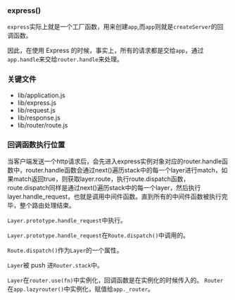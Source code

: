 ### express()
`express`实际上就是一个工厂函数，用来创建`app`,而`app`则就是`createServer`的回调函数。

因此，在使用 Express 的时候，事实上，所有的请求都是交给`app`，通过`app.handle`来交给`router.handle`来处理。
### 关键文件
- lib/application.js
- lib/express.js
- lib/request.js
- lib/response.js
- lib/router/route.js
### 回调函数执行位置
当客户端发送一个http请求后，会先进入express实例对象对应的router.handle函数中，router.handle函数会通过next()遍历stack中的每一个layer进行match，如果match返回true，则获取layer.route，执行route.dispatch函数，route.dispatch同样是通过next()遍历stack中的每一个layer，然后执行layer.handle_request，也就是调用中间件函数。直到所有的中间件函数被执行完毕，整个路由处理结束。

`Layer.prototype.handle_request`中执行。

`Layer.prototype.handle_request`在`Route.dispatch()`中调用的。

`Route.dispatch()`作为`Layer`的一个属性。

`Layer`被 push 进`Router.stack`中。


`Layer`在`router.use(fn)`中实例化，回调函数是在实例化的时候传入的。
`Router`在`app.lazyrouter()`中实例化，赋值给`app._router`。
